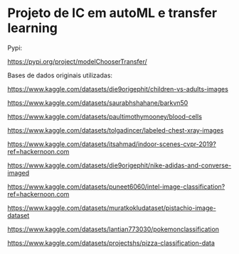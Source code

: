 # Projeto de IC em autoML e transfer learning

Pypi:

https://pypi.org/project/modelChooserTransfer/

Bases de dados originais utilizadas:

https://www.kaggle.com/datasets/die9origephit/children-vs-adults-images

https://www.kaggle.com/datasets/saurabhshahane/barkvn50

https://www.kaggle.com/datasets/paultimothymooney/blood-cells

https://www.kaggle.com/datasets/tolgadincer/labeled-chest-xray-images

https://www.kaggle.com/datasets/itsahmad/indoor-scenes-cvpr-2019?ref=hackernoon.com

https://www.kaggle.com/datasets/die9origephit/nike-adidas-and-converse-imaged

https://www.kaggle.com/datasets/puneet6060/intel-image-classification?ref=hackernoon.com

https://www.kaggle.com/datasets/muratkokludataset/pistachio-image-dataset

https://www.kaggle.com/datasets/lantian773030/pokemonclassification

https://www.kaggle.com/datasets/projectshs/pizza-classification-data

